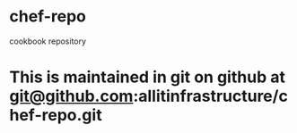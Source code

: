 chef-repo
=========

cookbook repository


# This is maintained in git on github at git@github.com:allitinfrastructure/chef-repo.git
